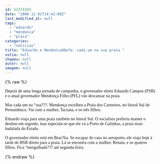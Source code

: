 ```yaml
---
id: 12374103
date: "2006-11-01T14:42:00Z"
last_modified_at: null
tags:
  - "eduardo"
  - "mendonca"
  - "praia"
categories:
  - "noticias"
title: "Eduardo e Mendon\u00e7a: cada um na sua praia "
sutia: null
chapeu: null
autor: null
imagem: null
---
```

{% raw %}
<p><P><FONT face=Verdana>Depois de uma longa jornada de campanha, o governador eleito Eduardo Campos (PSB) e o atual governador Mendonça Filho (PFL) vão descansar na praia.</FONT></P></p>
<p><P><FONT face=Verdana>Mas cada um na “sua???. Mendonça escolheu a Praia dos Carneiros, no litoral Sul de Pernambuco. Vai com a mulher, Taciana, e os três filhos.</FONT></P></p>
<p><P><FONT face=Verdana>Eduardo viaja para uma praia também no litoral Sul. O socialista preferiu manter o destino em segredo, mas especula-se que ele vá a Porto de Galinhas, a praia mais badalada do Estado.</FONT></P></p>
<p><P><FONT face=Verdana>O governador eleito está em Bras?lia. Se escapar do caos no aeroporto, ele viaja hoje à tarde de BSB direto para a praia. Lá se encontra com a mulher, Renata, e os quatros filhos. Fica “mergulhado??? até segunda-feira.</FONT></P> </p>
{% endraw %}